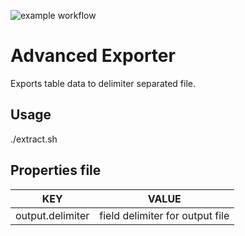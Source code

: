 ![example workflow](https://github.com/prashantevolvus/advanced-exporter/actions/workflows/main.yml/badge.svg)

# Advanced Exporter
Exports table data to delimiter separated file.

## Usage

./extract.sh


## Properties file

|KEY|VALUE|
|----------------|-----|
|output.delimiter|field delimiter for output file|
